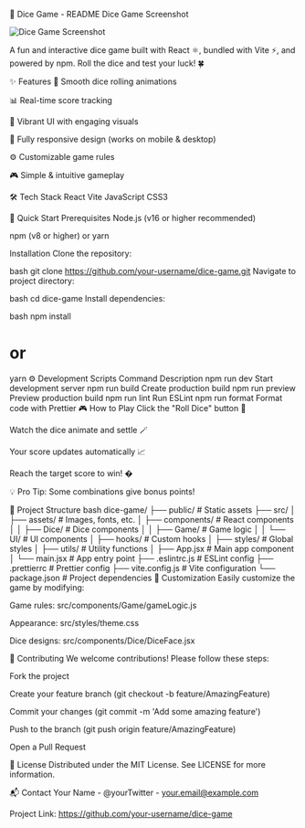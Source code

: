 🎲 Dice Game - README
Dice Game Screenshot 

![Dice Game Screenshot](/Screenshot.png)

A fun and interactive dice game built with React ⚛️, bundled with Vite ⚡, and powered by npm. Roll the dice and test your luck! 🍀

✨ Features
🎲 Smooth dice rolling animations

📊 Real-time score tracking

🌈 Vibrant UI with engaging visuals

📱 Fully responsive design (works on mobile & desktop)

⚙️ Customizable game rules

🎮 Simple & intuitive gameplay

🛠️ Tech Stack
React
Vite
JavaScript
CSS3

🚀 Quick Start
Prerequisites
Node.js (v16 or higher recommended)

npm (v8 or higher) or yarn

Installation
Clone the repository:

bash
git clone https://github.com/your-username/dice-game.git
Navigate to project directory:

bash
cd dice-game
Install dependencies:

bash
npm install
# or
yarn
⚙️ Development Scripts
Command	Description
npm run dev	Start development server
npm run build	Create production build
npm run preview	Preview production build
npm run lint	Run ESLint
npm run format	Format code with Prettier
🎮 How to Play
Click the "Roll Dice" button 🎲

Watch the dice animate and settle 🪄

Your score updates automatically 📈

Reach the target score to win! �

💡 Pro Tip: Some combinations give bonus points!

📂 Project Structure
bash
dice-game/
├── public/            # Static assets
├── src/
│   ├── assets/        # Images, fonts, etc.
│   ├── components/    # React components
│   │   ├── Dice/      # Dice components
│   │   ├── Game/      # Game logic
│   │   └── UI/        # UI components
│   ├── hooks/         # Custom hooks
│   ├── styles/        # Global styles
│   ├── utils/         # Utility functions
│   ├── App.jsx        # Main app component
│   └── main.jsx       # App entry point
├── .eslintrc.js       # ESLint config
├── .prettierrc        # Prettier config
├── vite.config.js     # Vite configuration
└── package.json       # Project dependencies
🎨 Customization
Easily customize the game by modifying:

Game rules: src/components/Game/gameLogic.js

Appearance: src/styles/theme.css

Dice designs: src/components/Dice/DiceFace.jsx

🤝 Contributing
We welcome contributions! Please follow these steps:

Fork the project

Create your feature branch (git checkout -b feature/AmazingFeature)

Commit your changes (git commit -m 'Add some amazing feature')

Push to the branch (git push origin feature/AmazingFeature)

Open a Pull Request

📜 License
Distributed under the MIT License. See LICENSE for more information.

📬 Contact
Your Name - @yourTwitter - your.email@example.com

Project Link: https://github.com/your-username/dice-game


